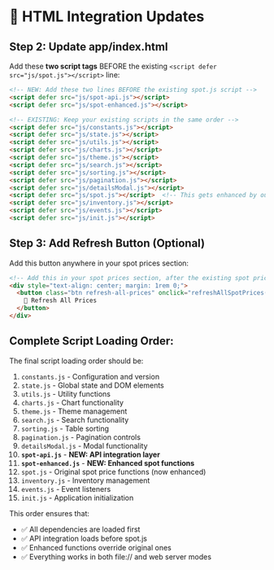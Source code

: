 # 🔧 HTML Integration Updates

## Step 2: Update app/index.html

Add these **two script tags** BEFORE the existing `<script defer src="js/spot.js"></script>` line:

```html
<!-- NEW: Add these two lines BEFORE the existing spot.js script -->
<script defer src="js/spot-api.js"></script>
<script defer src="js/spot-enhanced.js"></script>

<!-- EXISTING: Keep your existing scripts in the same order -->
<script defer src="js/constants.js"></script>
<script defer src="js/state.js"></script>
<script defer src="js/utils.js"></script>
<script defer src="js/charts.js"></script>
<script defer src="js/theme.js"></script>
<script defer src="js/search.js"></script>
<script defer src="js/sorting.js"></script>
<script defer src="js/pagination.js"></script>
<script defer src="js/detailsModal.js"></script>
<script defer src="js/spot.js"></script>  <!-- This gets enhanced by our new files -->
<script defer src="js/inventory.js"></script>
<script defer src="js/events.js"></script>
<script defer src="js/init.js"></script>
```

## Step 3: Add Refresh Button (Optional)

Add this button anywhere in your spot prices section:

```html
<!-- Add this in your spot prices section, after the existing spot price controls -->
<div style="text-align: center; margin: 1rem 0;">
  <button class="btn refresh-all-prices" onclick="refreshAllSpotPrices()" title="Refresh prices from API (web server mode only)">
    🔄 Refresh All Prices
  </button>
</div>
```

## Complete Script Loading Order:

The final script loading order should be:

1. `constants.js` - Configuration and version
2. `state.js` - Global state and DOM elements  
3. `utils.js` - Utility functions
4. `charts.js` - Chart functionality
5. `theme.js` - Theme management
6. `search.js` - Search functionality  
7. `sorting.js` - Table sorting
8. `pagination.js` - Pagination controls
9. `detailsModal.js` - Modal functionality
10. **`spot-api.js`** - **NEW: API integration layer**
11. **`spot-enhanced.js`** - **NEW: Enhanced spot functions**
12. `spot.js` - Original spot price functions (now enhanced)
13. `inventory.js` - Inventory management  
14. `events.js` - Event listeners
15. `init.js` - Application initialization

This order ensures that:
- ✅ All dependencies are loaded first
- ✅ API integration loads before spot.js 
- ✅ Enhanced functions override original ones
- ✅ Everything works in both file:// and web server modes
